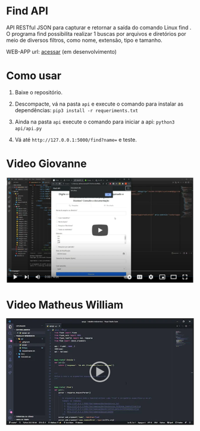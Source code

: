 # Find API
API RESTful JSON para capturar e retornar a saída do comando Linux find . O programa find possibilita realizar 1 buscas por arquivos e diretórios por meio de diversos filtros, como nome, extensão, tipo e tamanho.

WEB-APP url: <a href="https://matheuswr89.github.io/find-api/index.html" target="_blank">acessar</a> (em desenvolvimento)
# Como usar
1. Baixe o repositório.

2. Descompacte, vá na pasta ```api``` e execute o comando para instalar as dependências: ```pip3 install -r requeriments.txt```

3. Ainda na pasta ```api``` execute o comando para iniciar a api: ```python3 api/api.py```

4. Vá até ```http://127.0.0.1:5000/find?name=``` e teste.


# Video Giovanne
[![IMAGE ALT TEXT HERE](/docs/dist/giovanne.png)](https://www.youtube.com/watch?v=DNNQv9u-lh4)

# Video Matheus William
[![IMAGE ALT TEXT HERE](/docs/dist/matheus.png)](https://drive.google.com/file/d/10JEw_1De8tBFpoxIvCwX1bficEukBChj/view?usp=sharing)